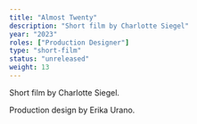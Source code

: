 ```yaml
---
title: "Almost Twenty"
description: "Short film by Charlotte Siegel"
year: "2023"
roles: ["Production Designer"]
type: "short-film"
status: "unreleased"
weight: 13
---
```


Short film by Charlotte Siegel. 

Production design by Erika Urano. 
 